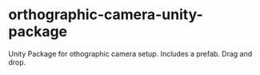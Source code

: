 # orthographic-camera-unity-package
Unity Package for othographic camera setup. Includes a prefab. Drag and drop.
